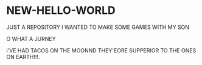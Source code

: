 # NEW-HELLO-WORLD
JUST A REPOSITORY
I WANTED TO MAKE SOME GAMES WITH MY SON


O WHAT A JURNEY

i'VE HAD TACOS ON THE MOONND THEY'EORE SUPPERIOR TO THE ONES ON EARTH!!!.
